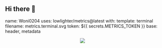 ## Hi there 👋

name: Woni0204
uses: lowlighter/metrics@latest
with:
  template: terminal
  filename: metrics.terminal.svg
  token: ${{ secrets.METRICS_TOKEN }}
  base: header, metadata


<p align="center"> 
  <img src="https://github-readme-stats.vercel.app/api?username=Woni0204&theme=ambient_gradient&show_icons=true"/></a>
</p>

<!--
**Woni0204/Woni0204** is a ✨ _special_ ✨ repository because its `README.md` (this file) appears on your GitHub profile.

Here are some ideas to get you started:

- 🔭 I’m currently working on ...
- 🌱 I’m currently learning ...
- 👯 I’m looking to collaborate on ...
- 🤔 I’m looking for help with ...
- 💬 Ask me about ...
- 📫 How to reach me: ...
- 😄 Pronouns: ...
- ⚡ Fun fact: ...
-->

